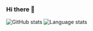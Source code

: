 ### Hi there  👋

![GitHub stats](https://github-readme-stats.vercel.app/api?username=Clemens00505&show_icons=true&count_private=true&hide=contribs)
![Language stats](https://github-readme-stats.vercel.app/api/top-langs/?username=Clemens00505&layout=compact)
